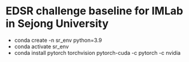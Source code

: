 # EDSR challenge baseline for IMLab in Sejong University

- conda create -n sr_env python=3.9
- conda activate sr_env
- conda install pytorch torchvision pytorch-cuda -c pytorch -c nvidia
